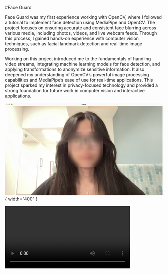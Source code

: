 #Face Guard

Face Guard was my first experience working with OpenCV, where I followed a tutorial to implement face detection using MediaPipe and OpenCV. The project focuses on ensuring accurate and consistent face blurring across various media, including photos, videos, and live webcam feeds. Through this process, I gained hands-on experience with computer vision techniques, such as facial landmark detection and real-time image processing.

Working on this project introduced me to the fundamentals of handling video streams, integrating machine learning models for face detection, and applying transformations to anonymize sensitive information. It also deepened my understanding of OpenCV’s powerful image processing capabilities and MediaPipe’s ease of use for real-time applications. This project sparked my interest in privacy-focused technology and provided a strong foundation for future work in computer vision and interactive applications. 

![Face Blur](../assets/blur.png){ width="400" }

<video width="400" controls>
  <source src="/assets/blurVid.mov" type="video/mp4">
  Your browser does not support the video tag.
</video>

